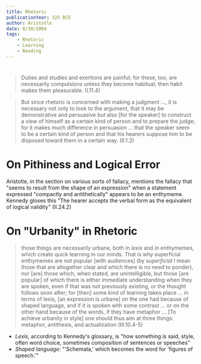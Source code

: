 ```yaml
---
title: Rhetoric
publicationYear: 325 BCE
author: Aristotle
date: 8/30/2004
tags:
    - Rhetoric
    - Learning
    - Reading
---
```


# 

> Duties and studies and exertions are painful; for these, too, are necessarily compulsions unless they become habitual; then habit makes them pleasurable. (I.11.4)

> But since rhetoric is concerned with making a judgment ..., it is necessary not only to look to the argument, that it may be demonstrative and persuasive but also [for the speaker] to construct a view of himself as a certain kind of person and to prepare the judge; for it makes much difference in persuasion ... that the speaker seem to be a certain kind of person and that his hearers suppose him to be disposed toward them in a certain way. (II.1.2)

# On Pithiness and Logical Error

Aristotle, in the section on various sorts of fallacy, mentions the fallacy that "seems to result from the shape of an expression" when a statement expressed "compactly and antithetically" appears to be an enthymeme. Kennedy gloses this "The hearer accepts the verbal form as the equivalent of logical validity" (II.24.2)

# On "Urbanity" in Rhetoric

> those things are necessarily urbane, both in _lexis_ and in enthymemes, which create quick learning in our minds. That is why superficial enthymemes are not popular [with audiences] (by _superficial_ I mean those that are altogether clear and which there is no need to ponder), nor [are] those which, when stated, are unintelligible, but those [are popular] of which there is either immediate understanding when they are spoken, even if that was not previously existing, or the thought follows soon after; for [then] some kind of learning takes place ... in terms of lexis, [an expression is urbane] on the one had because of shaped language, and if it is spoken with some contrast ... or on the other hand because of the words, if they have metaphor ... [To achieve urbanity in style] one should thus aim at three things: metaphor, antithesis, and actualization (III.10.4-5)

* _Lexis_, according to Kennedy's glossary, is "how something is said, style, often word choice, sometimes composition of sentences or speeches" 
* _Shaped language_: "'Schemata,' which becomes the word for 'figures of speech.'"
